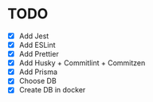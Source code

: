 # TODO

-   [x] Add Jest
-   [x] Add ESLint
-   [x] Add Prettier
-   [x] Add Husky + Commitlint + Commitzen
-   [x] Add Prisma
-   [x] Choose DB
-   [x] Create DB in docker
